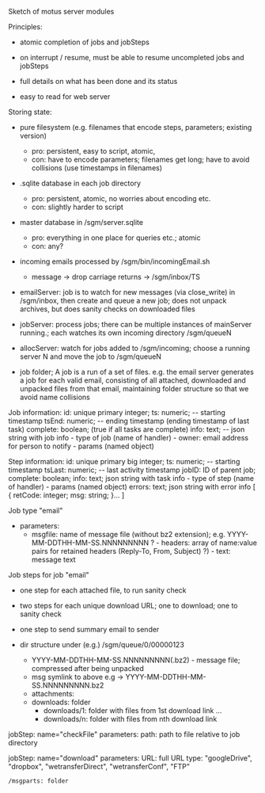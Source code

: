 Sketch of motus server modules

Principles:

   - atomic completion of jobs and jobSteps

   - on interrupt / resume, must be able to resume uncompleted jobs
     and jobSteps

   - full details on what has been done and its status

   - easy to read for web server

Storing state:

   - pure filesystem (e.g. filenames that encode steps, parameters; existing version)
      - pro: persistent, easy to script, atomic,
      - con: have to encode parameters; filenames get long; have to avoid collisions (use timestamps in filenames)

   - .sqlite database in each job directory
      - pro: persistent, atomic, no worries about encoding etc.
      - con: slightly harder to script

   - master database in /sgm/server.sqlite
      - pro: everything in one place for queries etc.; atomic
      - con: any?

- incoming emails processed by /sgm/bin/incomingEmail.sh
  - message -> drop carriage returns -> /sgm/inbox/TS

- emailServer: job is to watch for new messages (via close_write) in /sgm/inbox, then
   create and queue a new job; does not unpack archives, but does sanity checks
   on downloaded files

- jobServer: process jobs; there can be multiple instances of mainServer
  running.; each watches its own incoming directory
  /sgm/queueN

- allocServer: watch for jobs added to /sgm/incoming; choose a running server
  N and move the job to /sgm/queueN

- job folder; A job is a run of a set of files.  e.g. the email server
  generates a job for each valid email, consisting of all attached, downloaded
  and unpacked files from that email, maintaining folder structure so that
  we avoid name collisions

Job information:
   id: unique primary integer;
   ts: numeric; -- starting timestamp
   tsEnd: numeric; -- ending timestamp (ending timestamp of last task)
   complete: boolean; (true if all tasks are complete)
   info: text; -- json string with job info
       - type of job (name of handler)
       - owner: email address for person to notify
       - params (named object)

Step information:
   id: unique primary big integer;
   ts: numeric; -- starting timestamp
   tsLast: numeric; -- last activity timestamp
   jobID: ID of parent job;
   complete: boolean;
   info: text; json string with task info
      - type of step (name of handler)
      - params (named object)
   errors: text; json string with error info
      [
       {
        retCode: integer;
        msg: string;
        }...
      ]

Job type "email"
- parameters:
   - msgfile: name of message file (without bz2 extension); e.g. YYYY-MM-DDTHH-MM-SS.NNNNNNNNN
?   - headers: array of name:value pairs for retained headers (Reply-To, From, Subject)
?)   - text: message text

Job steps for job "email"
  - one step for each attached file, to run sanity check

  - two steps for each unique download URL; one to download; one to sanity check

  - one step to send summary email to sender

- dir structure under (e.g.) /sgm/queue/0/00000123
    - YYYY-MM-DDTHH-MM-SS.NNNNNNNNN(.bz2) - message file; compressed after being unpacked
    - msg symlink to above e.g -> YYYY-MM-DDTHH-MM-SS.NNNNNNNNN.bz2
    - attachments:
    - downloads: folder
      - downloads/1: folder with files from 1st download link
      ...
      - downloads/n: folder with files from nth download link

jobStep: name="checkFile"
 parameters:
  path: path to file relative to job directory

jobStep: name="download"
 parameters:
  URL: full URL
  type: "googleDrive", "dropbox", "wetransferDirect", "wetransferConf", "FTP"






    /msgparts: folder

